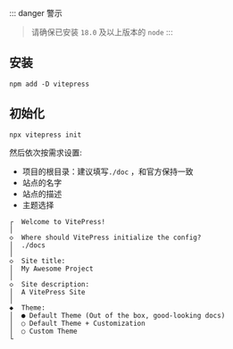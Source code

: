 
::: danger  <Badge type='info'>警示</Badge>
> 请确保已安装 `18.0` 及以上版本的 `node`
:::

## 安装
```shell
npm add -D vitepress
```

## 初始化
```shell
npx vitepress init
```
然后依次按需求设置:
- 项目的根目录：建议填写`./doc` ，和官方保持一致  
- 站点的名字
- 站点的描述
- 主题选择 

```
┌  Welcome to VitePress!
│
◇  Where should VitePress initialize the config?
│  ./docs
│
◇  Site title:
│  My Awesome Project
│
◇  Site description:
│  A VitePress Site
│
◆  Theme:
│  ● Default Theme (Out of the box, good-looking docs)
│  ○ Default Theme + Customization
│  ○ Custom Theme
└
```